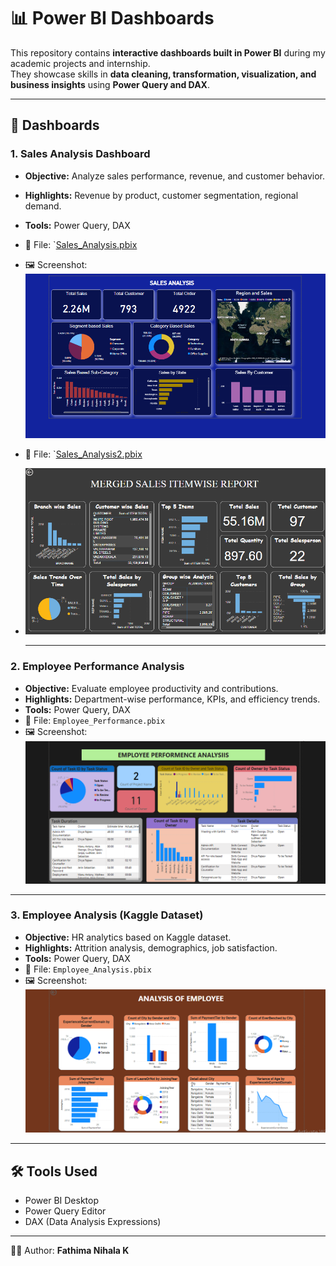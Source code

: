 # 📊 Power BI Dashboards  

This repository contains **interactive dashboards built in Power BI** during my academic projects and internship.  
They showcase skills in **data cleaning, transformation, visualization, and business insights** using **Power Query and DAX**.  

---

## 🔹 Dashboards  

### 1. Sales Analysis Dashboard  
- **Objective:** Analyze sales performance, revenue, and customer behavior.  
- **Highlights:** Revenue by product, customer segmentation, regional demand.  
- **Tools:** Power Query, DAX   
- 📂 File: `[Sales_Analysis.pbix](https://github.com/fathimanihalak/PowerBI-Dashboards/blob/main/sales2.pbix) 
- 🖼️ Screenshot: ![Sales Analysis](https://github.com/fathimanihalak/PowerBI-Dashboards/blob/main/Screenshot%20(4).png)

- 📂 File: `[Sales_Analysis2.pbix](https://github.com/fathimanihalak/PowerBI-Dashboards/blob/main/salesreport.pbix)
- ![Sales Analysis](https://github.com/fathimanihalak/PowerBI-Dashboards/blob/main/2025-01-30%20(64).png)

  ---

### 2. Employee Performance Analysis  
- **Objective:** Evaluate employee productivity and contributions.  
- **Highlights:** Department-wise performance, KPIs, and efficiency trends.  
- **Tools:** Power Query, DAX  
- 📂 File: `Employee_Performance.pbix`  
- 🖼️ Screenshot: ![Employee Performance](https://github.com/fathimanihalak/PowerBI-Dashboards/blob/main/2025-01-30%20(30).png)  

---

### 3. Employee Analysis (Kaggle Dataset)  
- **Objective:** HR analytics based on Kaggle dataset.  
- **Highlights:** Attrition analysis, demographics, job satisfaction.  
- **Tools:** Power Query, DAX  
- 📂 File: `Employee_Analysis.pbix`  
- 🖼️ Screenshot: ![Employee Analysis](https://github.com/fathimanihalak/PowerBI-Dashboards/blob/main/2025-01-30%20(62).png)  

---

## 🛠️ Tools Used  
- Power BI Desktop  
- Power Query Editor  
- DAX (Data Analysis Expressions)  

---

👩‍💻 Author: **Fathima Nihala K**  

